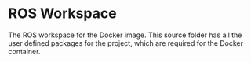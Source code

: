 # ROS Workspace

The ROS workspace for the Docker image. This source folder has all the user defined packages for the project, which are required for the Docker container.
